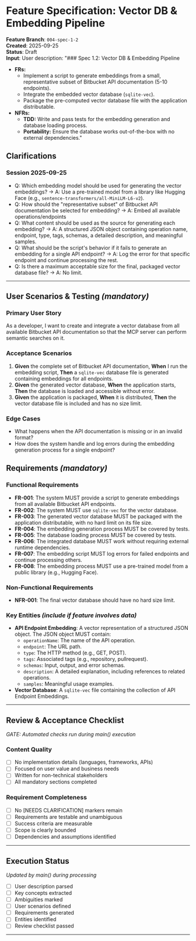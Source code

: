 # Feature Specification: Vector DB & Embedding Pipeline

**Feature Branch**: `004-spec-1-2`  
**Created**: 2025-09-25  
**Status**: Draft  
**Input**: User description: "### Spec 1.2: Vector DB & Embedding Pipeline

- **FRs:**
  - Implement a script to generate embeddings from a small, representative subset of Bitbucket API documentation (5-10 endpoints).
  - Integrate the embedded vector database (`sqlite-vec`).
  - Package the pre-computed vector database file with the application distributable.
- **NFRs:**
  - **TDD:** Write and pass tests for the embedding generation and database loading process.
  - **Portability:** Ensure the database works out-of-the-box with no external dependencies."

## Clarifications

### Session 2025-09-25

- Q: Which embedding model should be used for generating the vector embeddings? → A: Use a pre-trained model from a library like Hugging Face (e.g., `sentence-transformers/all-MiniLM-L6-v2`).
- Q: How should the "representative subset" of Bitbucket API documentation be selected for embedding? → A: Embed all available operations/endpoints
- Q: What content should be used as the source for generating each embedding? → A: A structured JSON object containing operation name, endpoint, type, tags, schemas, a detailed description, and meaningful samples.
- Q: What should be the script's behavior if it fails to generate an embedding for a single API endpoint? → A: Log the error for that specific endpoint and continue processing the rest.
- Q: Is there a maximum acceptable size for the final, packaged vector database file? → A: No limit.

---

## User Scenarios & Testing _(mandatory)_

### Primary User Story

As a developer, I want to create and integrate a vector database from all available Bitbucket API documentation so that the MCP server can perform semantic searches on it.

### Acceptance Scenarios

1. **Given** the complete set of Bitbucket API documentation, **When** I run the embedding script, **Then** a `sqlite-vec` database file is generated containing embeddings for all endpoints.
2. **Given** the generated vector database, **When** the application starts, **Then** the database is loaded and accessible without error.
3. **Given** the application is packaged, **When** it is distributed, **Then** the vector database file is included and has no size limit.

### Edge Cases

- What happens when the API documentation is missing or in an invalid format?
- How does the system handle and log errors during the embedding generation process for a single endpoint?

## Requirements _(mandatory)_

### Functional Requirements

- **FR-001**: The system MUST provide a script to generate embeddings from all available Bitbucket API endpoints.
- **FR-002**: The system MUST use `sqlite-vec` for the vector database.
- **FR-003**: The generated vector database MUST be packaged with the application distributable, with no hard limit on its file size.
- **FR-004**: The embedding generation process MUST be covered by tests.
- **FR-005**: The database loading process MUST be covered by tests.
- **FR-006**: The integrated database MUST work without requiring external runtime dependencies.
- **FR-007**: The embedding script MUST log errors for failed endpoints and continue processing others.
- **FR-008**: The embedding process MUST use a pre-trained model from a public library (e.g., Hugging Face).

### Non-Functional Requirements

- **NFR-001**: The final vector database should have no hard size limit.

### Key Entities _(include if feature involves data)_

- **API Endpoint Embedding**: A vector representation of a structured JSON object. The JSON object MUST contain:
  - `operationName`: The name of the API operation.
  - `endpoint`: The URL path.
  - `type`: The HTTP method (e.g., GET, POST).
  - `tags`: Associated tags (e.g., repository, pullrequest).
  - `schemas`: Input, output, and error schemas.
  - `description`: A detailed explanation, including references to related operations.
  - `samples`: Meaningful usage examples.
- **Vector Database**: A `sqlite-vec` file containing the collection of API Endpoint Embeddings.

---

## Review & Acceptance Checklist

_GATE: Automated checks run during main() execution_

### Content Quality

- [ ] No implementation details (languages, frameworks, APIs)
- [ ] Focused on user value and business needs
- [ ] Written for non-technical stakeholders
- [ ] All mandatory sections completed

### Requirement Completeness

- [ ] No [NEEDS CLARIFICATION] markers remain
- [ ] Requirements are testable and unambiguous
- [ ] Success criteria are measurable
- [ ] Scope is clearly bounded
- [ ] Dependencies and assumptions identified

---

## Execution Status

_Updated by main() during processing_

- [ ] User description parsed
- [ ] Key concepts extracted
- [ ] Ambiguities marked
- [ ] User scenarios defined
- [ ] Requirements generated
- [ ] Entities identified
- [ ] Review checklist passed

---
